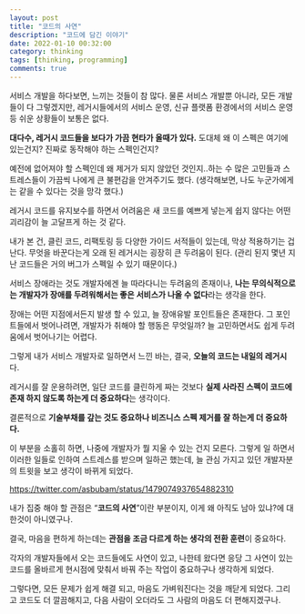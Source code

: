 ```yaml
---
layout: post
title: "코드의 사연"
description: "코드에 담긴 이야기"
date: 2022-01-10 00:32:00
category: thinking
tags: [thinking, programming]
comments: true
---
```


서비스 개발을 하다보면, 느끼는 것들이 참 많다. 
물론 서비스 개발뿐 아니라, 모든 개발들이 다 그렇겠지만, 레거시들에서의 서비스 운영, 신규 플랫폼 환경에서의 서비스 운영 등 쉬운 상황들이 보통은 없다. 

**대다수, 레거시 코드들을 보다가 가끔 현타가 올때가 있다.**
도대체 왜 이 스펙은 여기에 있는건지? 진짜로 동작해야 하는 스펙인건지?

예전에 없어져야 할 스펙인데 왜 제거가 되지 않았던 것인지..하는 수 많은 고민들과 스트레스들이 가끔씩 나에게 큰 불편감을 안겨주기도 했다. 
(생각해보면, 나도 누군가에게는 같을 수 있다는 것을 망각 했다.)

레거시 코드를 유지보수를 하면서 어려움은 새 코드를 예쁘게 넣는게 쉽지 않다는 어떤 괴리감이 늘 고달프게 하는 것 같다. 

내가 본 건, 클린 코드, 리팩토링 등 다양한 가이드 서적들이 있는데, 막상 적용하기는 겁난다. 무엇을 바꾼다는게 오래 된 레거시는 굉장히 큰 두려움이 된다. (관리 된지 몇년 지난 코드들은 거의 버그가 스펙일 수 있기 때문이다.)

서비스 장애라는 것도 개발자에겐 늘 따라다니는 두려움의 존재이나, **나는 무의식적으로는 개발자가 장애를 두려워해서는 좋은 서비스가 나올 수 없다**라는 생각을 한다. 

장애는 어떤 지점에서든지 발생 할 수 있고, 늘 장애유발 포인트들은 존재한다. 그 포인트들에서 벗어나려면, 개발자가 취해야 할 행동은 무엇일까? 늘 고민하면서도 쉽게 두려움에서 벗어나기는 어렵다. 

그렇게 내가 서비스 개발자로 일하면서 느낀 바는, 결국, **오늘의 코드는 내일의 레거시**다. 

레거시를 잘 운용하려면, 일단 코드를 클린하게 짜는 것보다 **실제 사라진 스펙이 코드에 존재 하지 않도록 하는게 더 중요하다**는 생각이다. 

결론적으로 **기술부채를 갚는 것도 중요하나 비즈니스 스펙 제거를 잘 하는게 더 중요하다.** 

이 부분을 소홀히 하면, 나중에 개발자가 뭘 지울 수 있는 건지 모른다. 그렇게 일 하면서 이러한 일들로 인하여 스트레스를 받으며 일하곤 했는데, 늘 관심 가지고 있던 개발자분의 트윗을 보고 생각이 바뀌게 되었다. 

https://twitter.com/asbubam/status/1479074937654882310

내가 집중 해야 할 관점은 “**코드의 사연**”이란 부분이지, 이게 왜 아직도 남아 있냐?에 대한것이 아니였구나.

결국, 마음을 편하게 하는데는 **관점을 조금 다르게 하는 생각의 전환 훈련**이 중요하다. 

각자의 개발자들에서 오는 코드들에도 사연이 있고, 나한테 왔다면 응당 그 사연이 있는 코드를 올바르게 현시점에 맞춰서 바꿔 주는 작업이 중요하구나 생각하게 되었다. 

그렇다면, 모든 문제가 쉽게 해결 되고, 마음도 가벼워진다는 것을 깨닫게 되었다. 그리고 코드도 더 깔끔해지고, 다음 사람이 오더라도 그 사람의 마음도 더 편해지겠구나. 



